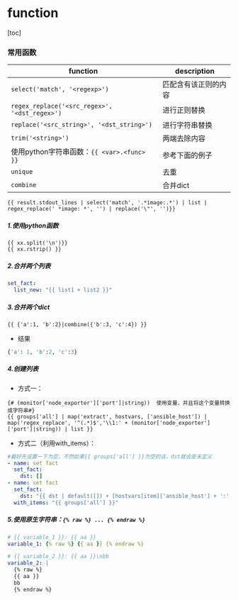 # function

[toc]

### 常用函数

|function|description|
|-|-|
|`select('match', '<regexp>')`|匹配含有该正则的内容|
|`regex_replace('<src_regex>', '<dst_regex>')`|进行正则替换|
|`replace('<src_string>', '<dst_string>')`|进行字符串替换|
|`trim('<string>')`|两端去除<string>内容|
|使用python字符串函数：`{{ <var>.<func> }}`|参考下面的例子|
|`unique`|去重|
|`combine`|合并dict|

```jinja2
{{ result.stdout_lines | select('match', '.*image:.*') | list | regex_replace(' *image: *', '') | replace('\"', '')}}
```

##### 1.使用python函数
```jinja2
{{ xx.split('\n')}}
{{ xx.rstrip() }}
```

##### 2.合并两个列表
```yaml
set_fact:
  list_new: "{{ list1 + list2 }}"
```

##### 3.合并两个dict
```jinja2
{{ {'a':1, 'b':2}|combine({'b':3, 'c':4}) }}
```
* 结果
```python
{'a': 1, 'b':2, 'c':3}
```

##### 4.创建列表
* 方式一：
```jinja2
{# (monitor['node_exporter']['port']|string))  使用变量，并且将这个变量转换成字符串#}
{{ groups['all'] | map('extract', hostvars, ['ansible_host']) | map('regex_replace', '^(.*)$','\\1:' + (monitor['node_exporter']['port']|string)) | list }}
```

* 方式二（利用with_items）：
```yaml
#最好先设置一下为空，不然如果{{ groups['all'] }}为空的话，dst就会是未定义
- name: set fact
  set_fact:
    dst: []
- name: set fact
  set_fact:
    dst: "{{ dst | default([]) + [hostvars[item]['ansible_host'] + ':' + (monitor['node_exporter']['port']|string)]}}"
  with_items: "{{ groups['all'] }}"
```

##### 5.使用原生字符串：`{% raw %} ... {% endraw %}`
```yaml
# {{ variable_1 }}: {{ aa }}
variable_1: {% raw %} {{ aa }} {% endraw %}

# {{ variable_2 }}: {{ aa }}\nbb
variable_2: |
  {% raw %}
  {{ aa }}
  bb
  {% endraw %}
```
